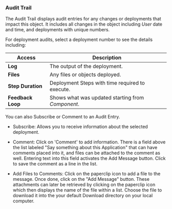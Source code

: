 ### Audit Trail

The Audit Trail displays audit entries for any changes or deployments that impact this object. It includes all changes in the object including _User_ date and time, and deployments with unique numbers.

For deployment audits, select a deployment number to see the details including:

| Access            | Description                                       |
|-------------------|---------------------------------------------------|
| **Log**           | The output of the deployment.                     |
| **Files**         | Any files or objects deployed.                    |
| **Step Duration** | Deployment Steps with time required to execute.   |
| **Feedback Loop** | Shows what was updated starting from _Component_. |

You can also Subscribe or Comment to an Audit Entry.

- Subscribe: Allows you to receive information about the selected deployment.

- Comment: Click on 'Comment' to add information. There is a field above the list labeled "Say something about this Application" that can have comments placed into it, and files can be attached to the comment as well. Entering text into this field activates the Add Message button. Click to save the comment as a line in the list.

- Add Files to Comments: Click on the paperclip icon to add a file to the message.  Once done, click on the "Add Message" button. These attachments can later be retrieved by clicking on the paperclip icon which then displays the name of the file within a list. Choose the file to download it into the your default Download directory on your local computer.
